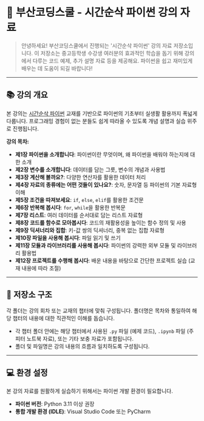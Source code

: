 # 🚀 부산코딩스쿨 - 시간순삭 파이썬 강의 자료

> 안녕하세요! 부산코딩스쿨에서 진행되는 '시간순삭 파이썬' 강의 자료 저장소입니다. 이 저장소는 중고등학생 수강생 여러분의 효과적인 학습을 돕기 위해 강의에서 다루는 코드 예제, 추가 설명 자료 등을 제공해요. 파이썬을 쉽고 재미있게 배우는 데 도움이 되길 바랍니다!
---

## 📚 강의 개요

본 강의는 [시간순삭 파이썬](https://www.booksr.co.kr/product/%EC%8B%9C%EA%B0%84%EC%88%9C%EC%82%AD-%ED%8C%8C%EC%9D%B4%EC%8D%AC-2/) 교재를 기반으로 파이썬의 기초부터 실생활 활용까지 폭넓게 다룹니다. 프로그래밍 경험이 없는 분들도 쉽게 따라올 수 있도록 개념 설명과 실습 위주로 진행됩니다.

**강의 목차:**

* **제1장 파이썬을 소개합니다**: 파이썬이란 무엇이며, 왜 파이썬을 배워야 하는지에 대한 소개
* **제2장 변수를 소개합니다**: 데이터를 담는 그릇, 변수의 개념과 사용법
* **제3장 계산해 볼까요?**: 다양한 연산자를 활용한 데이터 처리
* **제4장 자료의 종류에는 어떤 것들이 있나요?**: 숫자, 문자열 등 파이썬의 기본 자료형 이해
* **제5장 조건을 따져보세요**: `if`, `else`, `elif`를 활용한 조건문
* **제6장 반복해 봅시다**: `for`, `while`을 활용한 반복문
* **제7장 리스트**: 여러 데이터를 순서대로 담는 리스트 자료형
* **제8장 코드를 함수로 모아봅시다**: 코드의 재활용성을 높이는 함수 정의 및 사용
* **제9장 딕셔너리와 집합**: 키-값 쌍의 딕셔너리, 중복 없는 집합 자료형
* **제10장 파일을 사용해 봅시다**: 파일 읽기 및 쓰기
* **제11장 모듈과 라이브러리를 사용해 봅시다**: 파이썬의 강력한 외부 모듈 및 라이브러리 활용법
* **제12장 프로젝트를 수행해 봅시다**: 배운 내용을 바탕으로 간단한 프로젝트 실습 (교재 내용에 따라 조절)

---

## 📁 저장소 구조

각 폴더는 강의 회차 또는 교재의 챕터에 맞춰 구성됩니다. 폴더명은 목차와 통일하여 해당 챕터의 내용에 대한 직관적인 이해를 돕습니다.

* 각 챕터 폴더 안에는 해당 챕터에서 사용된 `.py` 파일 (예제 코드), `.ipynb` 파일 (주피터 노트북 자료), 또는 기타 보충 자료가 포함됩니다.
* 폴더 및 파일명은 강의 내용의 흐름과 일치하도록 구성됩니다.

---

## 💻 환경 설정

본 강의 자료를 원활하게 실습하기 위해서는 파이썬 개발 환경이 필요합니다.

* **파이썬 버전**: Python 3.11 이상 권장
* **통합 개발 환경 (IDLE)**: Visual Studio Code 또는 PyCharm
